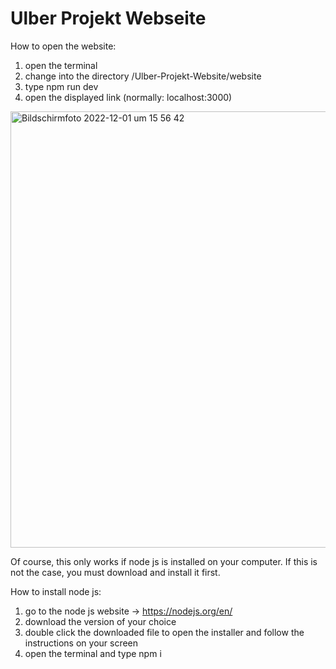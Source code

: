 # Ulber Projekt Webseite

How to open the website:

1. open the terminal
2. change into the directory /Ulber-Projekt-Website/website
3. type npm run dev
3. open the displayed link (normally: localhost:3000)
<img width="698" alt="Bildschirmfoto 2022-12-01 um 15 56 42" src="https://user-images.githubusercontent.com/112116868/205085488-b1772211-8e79-4b80-9dd5-3cfdd81bb978.png">

Of course, this only works if node js is installed on your computer.
If this is not the case, you must download and install it first.

How to install node js:
1. go to the node js website -> https://nodejs.org/en/ 
2. download the version of your choice
3. double click the downloaded file to open the installer and follow the instructions on your screen
4. open the terminal and type npm i
